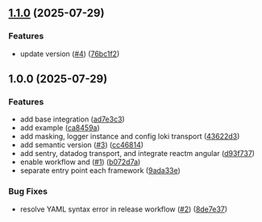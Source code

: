 ## [1.1.0](https://github.com/frahmantamala/hermes-trace/compare/v1.0.0...v1.1.0) (2025-07-29)

### Features

* update version ([#4](https://github.com/frahmantamala/hermes-trace/issues/4)) ([76bc1f2](https://github.com/frahmantamala/hermes-trace/commit/76bc1f2ea1bce0012703df098e9aa0a121db862d))

## 1.0.0 (2025-07-29)

### Features

* add base integration ([ad7e3c3](https://github.com/frahmantamala/hermes-trace/commit/ad7e3c3351451b151409ffcc7782e3475e0baf4c))
* add example ([ca8459a](https://github.com/frahmantamala/hermes-trace/commit/ca8459a843205634fcb89f569cd2a722b80342a1))
* add masking, logger instance and config loki transport ([43622d3](https://github.com/frahmantamala/hermes-trace/commit/43622d3293dd493fee6cc56d2f74ba633d76edb0))
* add semantic version ([#3](https://github.com/frahmantamala/hermes-trace/issues/3)) ([cc46814](https://github.com/frahmantamala/hermes-trace/commit/cc46814f791d8108fc9818ceceb54a05ebcc20a2))
* add sentry, datadog transport, and integrate reactm angular ([d93f737](https://github.com/frahmantamala/hermes-trace/commit/d93f7376557931295e878040d57d85c86e06344c))
* enable workflow and ([#1](https://github.com/frahmantamala/hermes-trace/issues/1)) ([b072d7a](https://github.com/frahmantamala/hermes-trace/commit/b072d7a345ce3cf2beb1a1b5b75d121500248ac4))
* separate entry point each framework ([9ada33e](https://github.com/frahmantamala/hermes-trace/commit/9ada33e223426526ae864dd50061c714d9d7d40d))

### Bug Fixes

* resolve YAML syntax error in release workflow ([#2](https://github.com/frahmantamala/hermes-trace/issues/2)) ([8de7e37](https://github.com/frahmantamala/hermes-trace/commit/8de7e37664b57e39010680962ebad5e2ec9b9217))
